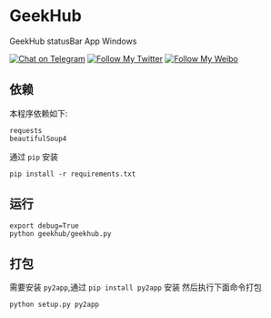 # GeekHub

GeekHub statusBar App Windows

[![Chat on Telegram](https://img.shields.io/badge/chat-Telegram-blueviolet?style=flat-square&logo=Telegram)](https://t.me/geekhub_app) [![Follow My Twitter](https://img.shields.io/badge/follow-Tweet-blue?style=flat-square&logo=Twitter)](https://twitter.com/LeetaoGoooo) [![Follow My Weibo](https://img.shields.io/badge/follow-Weibo-red?style=flat-square&logo=sina-weibo)](https://weibo.com/5984163100)

## 依赖

本程序依赖如下:

```
requests
beautifulSoup4
```
通过 `pip` 安装

```
pip install -r requirements.txt
```

## 运行

```
export debug=True
python geekhub/geekhub.py
```

## 打包
需要安装 `py2app`,通过 `pip install py2app` 安装
然后执行下面命令打包
```
python setup.py py2app
```
